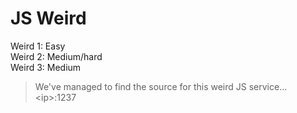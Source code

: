 # JS Weird

Weird 1: Easy  
Weird 2: Medium/hard  
Weird 3: Medium

> We've managed to find the source for this weird JS service...  
> \<ip>:1237
